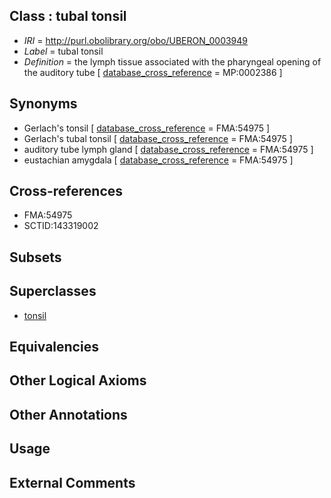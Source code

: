 
## Class : tubal tonsil

 * *IRI* = http://purl.obolibrary.org/obo/UBERON_0003949
 * *Label* = tubal tonsil
 * *Definition* = the lymph tissue associated with the pharyngeal opening of the auditory tube [ [database_cross_reference](../../ef/oboInOwl#hasDbXref.md) = MP:0002386 ]

## Synonyms

 * Gerlach's tonsil [ [database_cross_reference](../../ef/oboInOwl#hasDbXref.md) = FMA:54975 ]
 * Gerlach's tubal tonsil [ [database_cross_reference](../../ef/oboInOwl#hasDbXref.md) = FMA:54975 ]
 * auditory tube lymph gland [ [database_cross_reference](../../ef/oboInOwl#hasDbXref.md) = FMA:54975 ]
 * eustachian amygdala [ [database_cross_reference](../../ef/oboInOwl#hasDbXref.md) = FMA:54975 ]

## Cross-references

 * FMA:54975
 * SCTID:143319002

## Subsets


## Superclasses

 * [tonsil](../../UBERON/72/UBERON_0002372.md)

## Equivalencies


## Other Logical Axioms


## Other Annotations


## Usage


## External Comments

